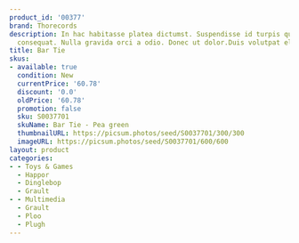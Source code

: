 ```yaml
---
product_id: '00377'
brand: Thorecords
description: In hac habitasse platea dictumst. Suspendisse id turpis quis orci euismod
  consequat. Nulla gravida orci a odio. Donec ut dolor.Duis volutpat elit et erat.
title: Bar Tie
skus:
- available: true
  condition: New
  currentPrice: '60.78'
  discount: '0.0'
  oldPrice: '60.78'
  promotion: false
  sku: S0037701
  skuName: Bar Tie - Pea green
  thumbnailURL: https://picsum.photos/seed/S0037701/300/300
  imageURL: https://picsum.photos/seed/S0037701/600/600
layout: product
categories:
- - Toys & Games
  - Happor
  - Dinglebop
  - Grault
- - Multimedia
  - Grault
  - Ploo
  - Plugh
---
```

